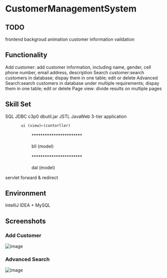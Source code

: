 # CustomerManagementSystem
## TODO
frontend backgroud animation
customer information vaildation

## Functionality

Add customer: add customer information, including name, gender, cell phone number, email address, description
Search customer:search customers in database; dispay them in one table; edit or delete 
Advanced Search:search customers in database under multiple requirements; dispay them in one table; edit or delete 
Page view: divide results on multiple pages

## Skill Set
SQL 
JDBC c3p0
dbutil.jar
JSTL
JavaWeb 3-tier application 

           ui (view)←(contorller)

　　　　　　***********************

　　　　　　bll  (model)

　　　　　　***********************

　　　　　　dal (model)
      
servlet forward & redirect


## Environment 

IntelliJ IDEA + MySQL

## Screenshots
### Add Customer
![image](https://github.com/DouglasChenH/CustomerManagementSystem/raw/master/screenshots/addCustomer.png)

### Advanced Search
![image](https://github.com/DouglasChenH/CustomerManagementSystem/raw/master/screenshots/advancedSearch.png)
